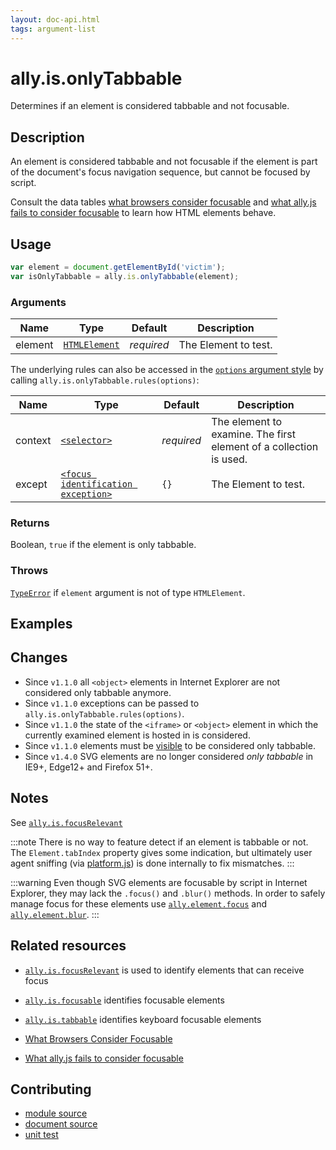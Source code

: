```yaml
---
layout: doc-api.html
tags: argument-list
---
```


# ally.is.onlyTabbable

Determines if an element is considered tabbable and not focusable.


## Description

An element is considered tabbable and not focusable if the element is part of the document's focus navigation sequence, but cannot be focused by script.

Consult the data tables [what browsers consider focusable](../../data-tables/focusable.md) and [what ally.js fails to consider focusable](../../data-tables/focusable.is.md) to learn how HTML elements behave.


## Usage

```js
var element = document.getElementById('victim');
var isOnlyTabbable = ally.is.onlyTabbable(element);
```

### Arguments

| Name | Type | Default | Description |
| ---- | ---- | ------- | ----------- |
| element | [`HTMLElement`](https://developer.mozilla.org/en/docs/Web/API/HTMLElement) | *required* | The Element to test. |

The underlying rules can also be accessed in the [`options` argument style](../concepts.md#single-options-argument) by calling `ally.is.onlyTabbable.rules(options)`:

| Name | Type | Default | Description |
| ---- | ---- | ------- | ----------- |
| context | [`<selector>`](../concepts.md#selector) | *required* | The element to examine. The first element of a collection is used. |
| except | [`<focus identification exception>`](../concepts.md#focus-identification-exceptions) | `{}` | The Element to test. |

### Returns

Boolean, `true` if the element is only tabbable.

### Throws

[`TypeError`](https://developer.mozilla.org/en-US/docs/Web/JavaScript/Reference/Global_Objects/TypeError) if `element` argument is not of type `HTMLElement`.


## Examples


## Changes

* Since `v1.1.0` all `<object>` elements in Internet Explorer are not considered only tabbable anymore.
* Since `v1.1.0` exceptions can be passed to `ally.is.onlyTabbable.rules(options)`.
* Since `v1.1.0` the state of the `<iframe>` or `<object>` element in which the currently examined element is hosted in is considered.
* Since `v1.1.0` elements must be [visible](./visible.md) to be considered only tabbable.
* Since `v1.4.0` SVG elements are no longer considered *only tabbable* in IE9+, Edge12+ and Firefox 51+.


## Notes

See [`ally.is.focusRelevant`](./focus-relevant.md#notes)

:::note
There is no way to feature detect if an element is tabbable or not. The `Element.tabIndex` property gives some indication, but ultimately user agent sniffing (via [platform.js](https://github.com/bestiejs/platform.js/)) is done internally to fix mismatches.
:::

:::warning
Even though SVG elements are focusable by script in Internet Explorer, they may lack the `.focus()` and `.blur()` methods. In order to safely manage focus for these elements use [`ally.element.focus`](../element/focus.md) and [`ally.element.blur`](../element/blur.md).
:::


## Related resources

* [`ally.is.focusRelevant`](focus-relevant.md) is used to identify elements that can receive focus
* [`ally.is.focusable`](focusable.md) identifies focusable elements
* [`ally.is.tabbable`](tabbable.md) identifies keyboard focusable elements

* [What Browsers Consider Focusable](../../data-tables/focusable.md)
* [What ally.js fails to consider focusable](../../data-tables/focusable.is.md)


## Contributing

* [module source](https://github.com/medialize/ally.js/blob/master/src/is/only-tabbable.js)
* [document source](https://github.com/medialize/ally.js/blob/master/docs/api/is/only-tabbable.md)
* [unit test](https://github.com/medialize/ally.js/blob/master/test/unit/is.only-tabbable.test.js)

